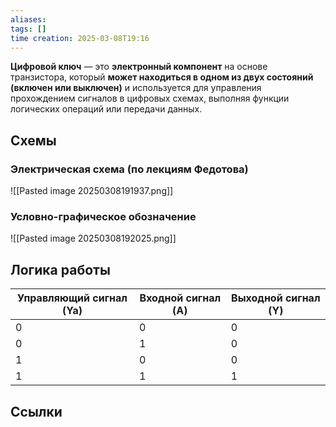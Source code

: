 ```yaml
---
aliases: 
tags: []
time creation: 2025-03-08T19:16
---
```

**Цифровой ключ** — это **электронный компонент** на основе транзистора, который **может находиться в одном из двух состояний (включен или выключен)** и используется для управления прохождением сигналов в цифровых схемах, выполняя функции логических операций или передачи данных.
## Схемы
### Электрическая схема (по лекциям Федотова)

![[Pasted image 20250308191937.png]]
### Условно-графическое обозначение

![[Pasted image 20250308192025.png]]
## Логика работы
| Управляющий сигнал (Ya) | Входной сигнал (A) | Выходной сигнал (Y) |
| ----------------------- | ------------------ | ------------------- |
| 0                       | 0                  | 0                   |
| 0                       | 1                  | 0                   |
| 1                       | 0                  | 0                   |
| 1                       | 1                  | 1                   |
## Ссылки
